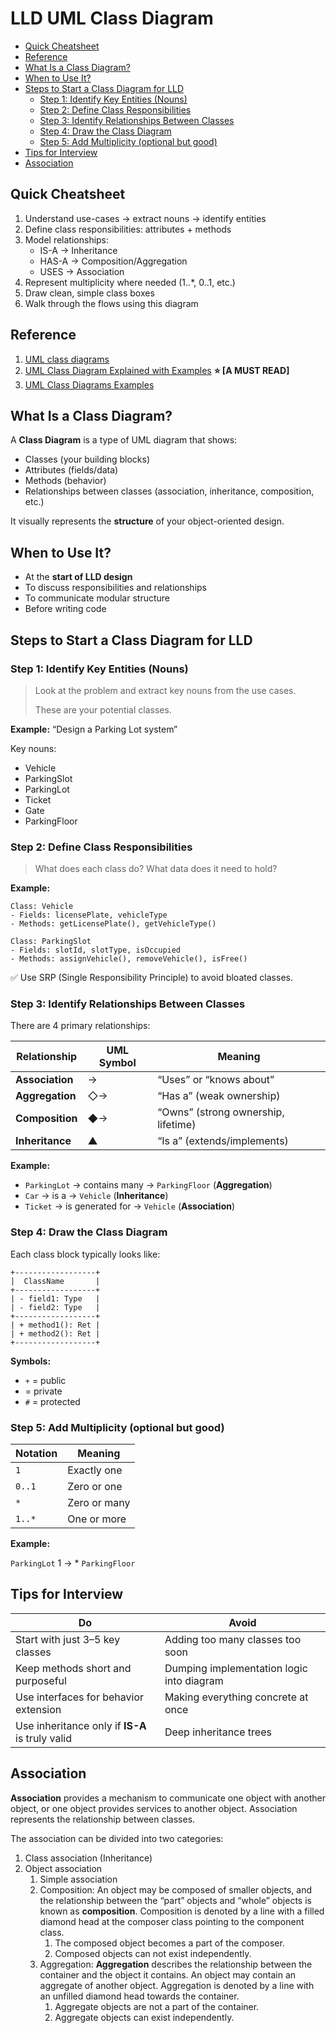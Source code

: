 # LLD UML Class Diagram

- [Quick Cheatsheet](#quick-cheatsheet)
- [Reference](#reference)
- [What Is a Class Diagram?](#what-is-a-class-diagram)
- [When to Use It?](#when-to-use-it)
- [Steps to Start a Class Diagram for LLD](#steps-to-start-a-class-diagram-for-lld)
    - [Step 1: Identify Key Entities (Nouns)](#step-1-identify-key-entities-nouns)
    - [Step 2: Define Class Responsibilities](#step-2-define-class-responsibilities)
    - [Step 3: Identify Relationships Between Classes](#step-3-identify-relationships-between-classes)
    - [Step 4: Draw the Class Diagram](#step-4-draw-the-class-diagram)
    - [Step 5: Add Multiplicity (optional but good)](#step-5-add-multiplicity-optional-but-good)
- [Tips for Interview](#tips-for-interview)
- [Association](#association)

## Quick Cheatsheet

1. Understand use-cases → extract nouns → identify entities
2. Define class responsibilities: attributes + methods
3. Model relationships:
    - IS-A → Inheritance
    - HAS-A → Composition/Aggregation
    - USES → Association
4. Represent multiplicity where needed (1..*, 0..1, etc.)
5. Draw clean, simple class boxes
6. Walk through the flows using this diagram

## Reference

1. [UML class diagrams](https://youtu.be/6XrL5jXmTwM)
2. [UML Class Diagram Explained with Examples](https://blog.algomaster.io/p/uml-class-diagram-explained-with-examples) **⭐️ [A MUST READ]**
3. [UML Class Diagrams Examples](https://www.uml-diagrams.org/class-diagrams-examples.html)

## What Is a Class Diagram?

A **Class Diagram** is a type of UML diagram that shows:

- Classes (your building blocks)
- Attributes (fields/data)
- Methods (behavior)
- Relationships between classes (association, inheritance, composition, etc.)

It visually represents the **structure** of your object-oriented design.

## When to Use It?

- At the **start of LLD design**
- To discuss responsibilities and relationships
- To communicate modular structure
- Before writing code

## Steps to Start a Class Diagram for LLD

### Step 1: Identify Key Entities (Nouns)

> Look at the problem and extract key nouns from the use cases.
>
>
> These are your potential classes.
>

**Example:** “Design a Parking Lot system”

Key nouns:

- Vehicle
- ParkingSlot
- ParkingLot
- Ticket
- Gate
- ParkingFloor

### Step 2: Define Class Responsibilities

> What does each class do? What data does it need to hold?
>

**Example:**

```
Class: Vehicle
- Fields: licensePlate, vehicleType
- Methods: getLicensePlate(), getVehicleType()

Class: ParkingSlot
- Fields: slotId, slotType, isOccupied
- Methods: assignVehicle(), removeVehicle(), isFree()
```

✅ Use SRP (Single Responsibility Principle) to avoid bloated classes.

### Step 3: Identify Relationships Between Classes

There are 4 primary relationships:

| Relationship | UML Symbol | Meaning |
| --- | --- | --- |
| **Association** | → | “Uses” or “knows about” |
| **Aggregation** | ◇→ | “Has a” (weak ownership) |
| **Composition** | ◆→ | “Owns” (strong ownership, lifetime) |
| **Inheritance** | ▲ | “Is a” (extends/implements) |

**Example:**

- `ParkingLot` → contains many → `ParkingFloor` (**Aggregation**)
- `Car` → is a → `Vehicle` (**Inheritance**)
- `Ticket` → is generated for → `Vehicle` (**Association**)

### Step 4: Draw the Class Diagram

Each class block typically looks like:

```
+------------------+
|  ClassName       |
+------------------+
| - field1: Type   |
| - field2: Type   |
+------------------+
| + method1(): Ret |
| + method2(): Ret |
+------------------+
```

**Symbols:**

- `+` = public
- = private
- `#` = protected

### Step 5: Add Multiplicity (optional but good)

| Notation | Meaning |
| --- | --- |
| `1` | Exactly one |
| `0..1` | Zero or one |
| `*` | Zero or many |
| `1..*` | One or more |

**Example:**

`ParkingLot` 1 → * `ParkingFloor`

## Tips for Interview

| Do | Avoid |
| --- | --- |
| Start with just 3–5 key classes | Adding too many classes too soon |
| Keep methods short and purposeful | Dumping implementation logic into diagram |
| Use interfaces for behavior extension | Making everything concrete at once |
| Use inheritance only if **IS-A** is truly valid | Deep inheritance trees |

## Association

**Association** provides a mechanism to communicate one object with another object, or one object provides services to another object. Association represents the relationship between classes.

The association can be divided into two categories:

1. Class association (Inheritance)
2. Object association
    1. Simple association
    2. Composition: An object may be composed of smaller objects, and the relationship between the “part” objects and “whole” objects is known as **composition**. Composition is denoted by a line with a filled diamond head at the composer class pointing to the component class.
        1. The composed object becomes a part of the composer.
        2. Composed objects can not exist independently.
    3. Aggregation: **Aggregation** describes the relationship between the container and the object it contains. An object may contain an aggregate of another object. Aggregation is denoted by a line with an unfilled diamond head towards the container.
        1. Aggregate objects are not a part of the container.
        2. Aggregate objects can exist independently.